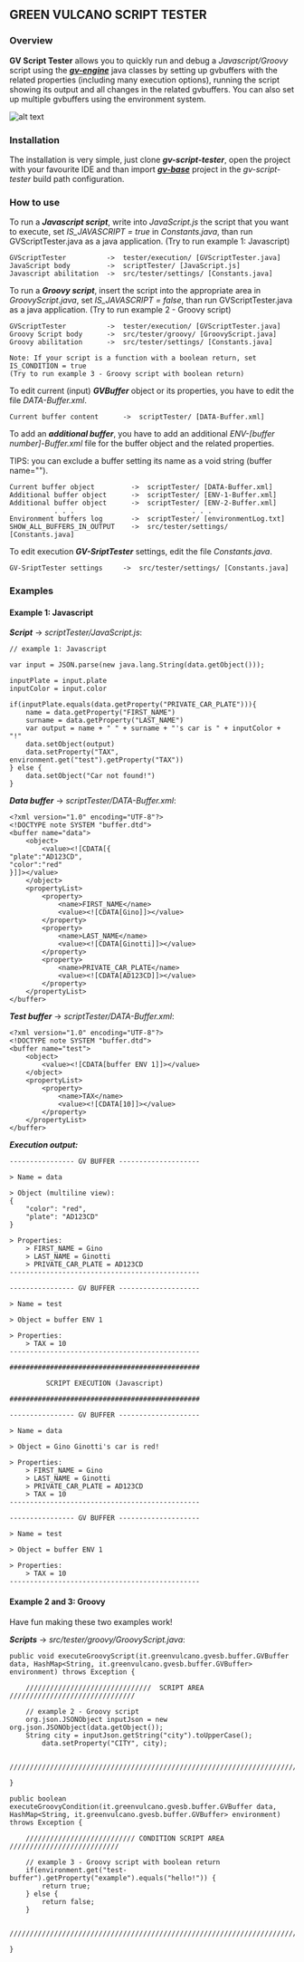 ## GREEN VULCANO SCRIPT TESTER

### Overview

**GV Script Tester** allows you to quickly run and debug a *Javascript/Groovy* script using the [***gv-engine***](https://github.com/green-vulcano/gv-engine) java classes by setting up gvbuffers with the related properties (including many execution options), running the script showing its output and all changes in the related gvbuffers.
You can also set up multiple gvbuffers using the environment system. 

![alt text](https://raw.githubusercontent.com/Luke460/gv-script-tester/master/gv-script-tester.png)

### Installation

The installation is very simple, just clone ***gv-script-tester***, open the project with your favourite IDE and than import [***gv-base***](https://github.com/green-vulcano/gv-engine) project in the *gv-script-tester* build path configuration.

### How to use

To run a ***Javascript script***, write into *JavaScript.js* the script that you want to execute, set *IS_JAVASCRIPT = true* in *Constants.java*, than run GVScriptTester.java as a java application. (Try to run example 1: Javascript)

```
GVScriptTester          ->  tester/execution/ [GVScriptTester.java]
JavaScript body         ->  scriptTester/ [JavaScript.js]
Javascript abilitation  ->  src/tester/settings/ [Constants.java]
```

To run a ***Groovy script***, insert the script into the appropriate area in *GroovyScript.java*, set *IS_JAVASCRIPT = false*, than run GVScriptTester.java as a java application. (Try to run example 2 - Groovy script)

```
GVScriptTester          ->  tester/execution/ [GVScriptTester.java]
Groovy Script body      ->  src/tester/groovy/ [GroovyScript.java]
Groovy abilitation      ->  src/tester/settings/ [Constants.java]
```

    Note: If your script is a function with a boolean return, set IS_CONDITION = true 
    (Try to run example 3 - Groovy script with boolean return)

To edit current (input) ***GVBuffer*** object or its properties, you have to edit the file *DATA-Buffer.xml*.
```
Current buffer content      ->  scriptTester/ [DATA-Buffer.xml]
```

To add an ***additional buffer***, you have to add an additional *ENV-[buffer number]-Buffer.xml* file for the buffer object and the related properties.

TIPS: you can exclude a buffer setting its name as a void string (buffer name="").

```
Current buffer object         ->  scriptTester/ [DATA-Buffer.xml]
Additional buffer object      ->  scriptTester/ [ENV-1-Buffer.xml]
Additional buffer object      ->  scriptTester/ [ENV-2-Buffer.xml]
           . . .                             . . .
Environment buffers log       ->  scriptTester/ [environmentLog.txt]
SHOW_ALL_BUFFERS_IN_OUTPUT    ->  src/tester/settings/ [Constants.java]
```

To edit execution ***GV-SriptTester*** settings, edit the file *Constants.java*.

```
GV-SriptTester settings     ->  src/tester/settings/ [Constants.java]
```

### Examples
#### Example 1: Javascript
***Script*** -> *scriptTester/JavaScript.js*:
```
// example 1: Javascript

var input = JSON.parse(new java.lang.String(data.getObject()));

inputPlate = input.plate
inputColor = input.color

if(inputPlate.equals(data.getProperty("PRIVATE_CAR_PLATE"))){
	name = data.getProperty("FIRST_NAME")
	surname = data.getProperty("LAST_NAME")
	var output = name + " " + surname + "'s car is " + inputColor + "!"
	data.setObject(output)
	data.setProperty("TAX", environment.get("test").getProperty("TAX"))
} else {
	data.setObject("Car not found!")
}
```
***Data buffer*** -> *scriptTester/DATA-Buffer.xml*:
```
<?xml version="1.0" encoding="UTF-8"?>
<!DOCTYPE note SYSTEM "buffer.dtd">
<buffer name="data">
	<object>
		<value><![CDATA[{
"plate":"AD123CD",
"color":"red"
}]]></value>
	</object>
	<propertyList>
		<property>
			<name>FIRST_NAME</name>
			<value><![CDATA[Gino]]></value>
		</property>
		<property>
			<name>LAST_NAME</name>
			<value><![CDATA[Ginotti]]></value>
		</property>
		<property>
			<name>PRIVATE_CAR_PLATE</name>
			<value><![CDATA[AD123CD]]></value>
		</property>
	</propertyList>
</buffer>
```
***Test buffer*** -> *scriptTester/DATA-Buffer.xml*:
```
<?xml version="1.0" encoding="UTF-8"?>
<!DOCTYPE note SYSTEM "buffer.dtd">
<buffer name="test">
	<object>
		<value><![CDATA[buffer ENV 1]]></value>
	</object>
	<propertyList>
		<property>
			<name>TAX</name>
			<value><![CDATA[10]]></value>
		</property>
	</propertyList>
</buffer>
```
***Execution output:***
```
---------------- GV BUFFER --------------------

> Name = data

> Object (multiline view):
{
    "color": "red",
    "plate": "AD123CD"
}

> Properties:
    > FIRST_NAME = Gino
    > LAST_NAME = Ginotti
    > PRIVATE_CAR_PLATE = AD123CD
-----------------------------------------------

---------------- GV BUFFER --------------------

> Name = test

> Object = buffer ENV 1

> Properties:
    > TAX = 10
-----------------------------------------------

###############################################

         SCRIPT EXECUTION (Javascript)

###############################################

---------------- GV BUFFER --------------------

> Name = data

> Object = Gino Ginotti's car is red!

> Properties:
    > FIRST_NAME = Gino
    > LAST_NAME = Ginotti
    > PRIVATE_CAR_PLATE = AD123CD
    > TAX = 10
-----------------------------------------------

---------------- GV BUFFER --------------------

> Name = test

> Object = buffer ENV 1

> Properties:
    > TAX = 10
-----------------------------------------------
```
#### Example 2 and 3: Groovy
Have fun making these two examples work!

***Scripts*** -> *src/tester/groovy/GroovyScript.java*:
```
public void executeGroovyScript(it.greenvulcano.gvesb.buffer.GVBuffer data, HashMap<String, it.greenvulcano.gvesb.buffer.GVBuffer> environment) throws Exception {

	///////////////////////////////  SCRIPT AREA  ///////////////////////////////

	// example 2 - Groovy script
	org.json.JSONObject inputJson = new org.json.JSONObject(data.getObject());
	String city = inputJson.getString("city").toUpperCase();
    	data.setProperty("CITY", city);

	/////////////////////////////////////////////////////////////////////////////

}

public boolean executeGroovyCondition(it.greenvulcano.gvesb.buffer.GVBuffer data, HashMap<String, it.greenvulcano.gvesb.buffer.GVBuffer> environment) throws Exception {

	/////////////////////////// CONDITION SCRIPT AREA  ///////////////////////////

	// example 3 - Groovy script with boolean return
	if(environment.get("test-buffer").getProperty("example").equals("hello!")) {
		return true;
	} else {
		return false;
	}		

	/////////////////////////////////////////////////////////////////////////////

}	
```
